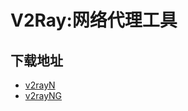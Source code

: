 # V2Ray:网络代理工具
## 下载地址
- [v2rayN](https://github.com/2dust/v2rayN)
- [v2rayNG](https://github.com/2dust/v2rayNG)